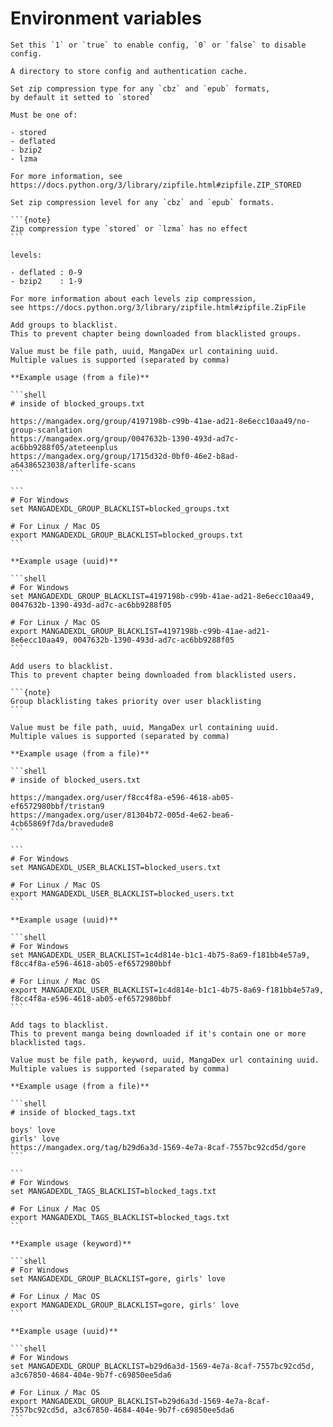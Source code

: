 # Environment variables

```{option} MANGADEXDL_CONFIG_ENABLED [1 or 0, true or false]
Set this `1` or `true` to enable config, `0` or `false` to disable config.
```

```{option} MANGADEXDL_CONFIG_PATH
A directory to store config and authentication cache.
```

```{option} MANGADEXDL_ZIP_COMPRESSION_TYPE
Set zip compression type for any `cbz` and `epub` formats, 
by default it setted to `stored`

Must be one of:

- stored
- deflated
- bzip2
- lzma

For more information, see https://docs.python.org/3/library/zipfile.html#zipfile.ZIP_STORED
```

````{option} MANGADEXDL_ZIP_COMPRESSION_LEVEL
Set zip compression level for any `cbz` and `epub` formats.

```{note}
Zip compression type `stored` or `lzma` has no effect
```

levels:

- deflated : 0-9
- bzip2    : 1-9

For more information about each levels zip compression, 
see https://docs.python.org/3/library/zipfile.html#zipfile.ZipFile
````

````{option} MANGADEXDL_GROUP_BLACKLIST [VALUE1, VALUE2, ...]
Add groups to blacklist. 
This to prevent chapter being downloaded from blacklisted groups.

Value must be file path, uuid, MangaDex url containing uuid. 
Multiple values is supported (separated by comma)

**Example usage (from a file)**

```shell
# inside of blocked_groups.txt

https://mangadex.org/group/4197198b-c99b-41ae-ad21-8e6ecc10aa49/no-group-scanlation
https://mangadex.org/group/0047632b-1390-493d-ad7c-ac6bb9288f05/ateteenplus
https://mangadex.org/group/1715d32d-0bf0-46e2-b8ad-a64386523038/afterlife-scans
```

```
# For Windows
set MANGADEXDL_GROUP_BLACKLIST=blocked_groups.txt

# For Linux / Mac OS
export MANGADEXDL_GROUP_BLACKLIST=blocked_groups.txt
```

**Example usage (uuid)**

```shell
# For Windows
set MANGADEXDL_GROUP_BLACKLIST=4197198b-c99b-41ae-ad21-8e6ecc10aa49, 0047632b-1390-493d-ad7c-ac6bb9288f05

# For Linux / Mac OS
export MANGADEXDL_GROUP_BLACKLIST=4197198b-c99b-41ae-ad21-8e6ecc10aa49, 0047632b-1390-493d-ad7c-ac6bb9288f05
```
````

````{option} MANGADEXDL_USER_BLACKLIST [VALUE1, VALUE2, ...]
Add users to blacklist. 
This to prevent chapter being downloaded from blacklisted users.

```{note}
Group blacklisting takes priority over user blacklisting
```

Value must be file path, uuid, MangaDex url containing uuid. 
Multiple values is supported (separated by comma)

**Example usage (from a file)**

```shell
# inside of blocked_users.txt

https://mangadex.org/user/f8cc4f8a-e596-4618-ab05-ef6572980bbf/tristan9
https://mangadex.org/user/81304b72-005d-4e62-bea6-4cb65869f7da/bravedude8
```

```
# For Windows
set MANGADEXDL_USER_BLACKLIST=blocked_users.txt

# For Linux / Mac OS
export MANGADEXDL_USER_BLACKLIST=blocked_users.txt
```

**Example usage (uuid)**

```shell
# For Windows
set MANGADEXDL_USER_BLACKLIST=1c4d814e-b1c1-4b75-8a69-f181bb4e57a9, f8cc4f8a-e596-4618-ab05-ef6572980bbf

# For Linux / Mac OS
export MANGADEXDL_USER_BLACKLIST=1c4d814e-b1c1-4b75-8a69-f181bb4e57a9, f8cc4f8a-e596-4618-ab05-ef6572980bbf
```
````

````{option} MANGADEXDL_TAGS_BLACKLIST [VALUE1, VALUE2, ...]
Add tags to blacklist. 
This to prevent manga being downloaded if it's contain one or more blacklisted tags.

Value must be file path, keyword, uuid, MangaDex url containing uuid. 
Multiple values is supported (separated by comma)

**Example usage (from a file)**

```shell
# inside of blocked_tags.txt

boys' love
girls' love
https://mangadex.org/tag/b29d6a3d-1569-4e7a-8caf-7557bc92cd5d/gore
```

```
# For Windows
set MANGADEXDL_TAGS_BLACKLIST=blocked_tags.txt

# For Linux / Mac OS
export MANGADEXDL_TAGS_BLACKLIST=blocked_tags.txt
```

**Example usage (keyword)**

```shell
# For Windows
set MANGADEXDL_GROUP_BLACKLIST=gore, girls' love

# For Linux / Mac OS
export MANGADEXDL_GROUP_BLACKLIST=gore, girls' love
```

**Example usage (uuid)**

```shell
# For Windows
set MANGADEXDL_GROUP_BLACKLIST=b29d6a3d-1569-4e7a-8caf-7557bc92cd5d, a3c67850-4684-404e-9b7f-c69850ee5da6

# For Linux / Mac OS
export MANGADEXDL_GROUP_BLACKLIST=b29d6a3d-1569-4e7a-8caf-7557bc92cd5d, a3c67850-4684-404e-9b7f-c69850ee5da6
```
````